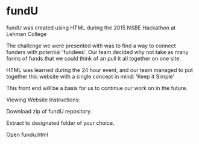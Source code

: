 # fundU
fundU was created using HTML during the 2015 NSBE Hackathon at Lehman College

The challenge we were presented with was to find a way to connect funders with potential 'fundees'. Our team decided why not take as many forms of funds that we could think of an pull it all together on one site.

HTML was learned during the 24 hour event, and our team managed to put together this website with a single concept in mind: 'Keep it Simple'

This front end will be a basis for us to continue our work on in the future.

Viewing Website Instructions:

Download zip of fundU repository. 

Extract to designated folder of your choice.

Open fundu.html
